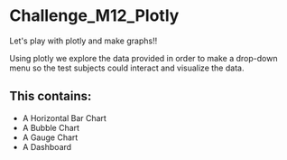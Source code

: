 # Challenge_M12_Plotly

Let's play with plotly and make graphs!!

Using plotly we explore the data provided in order to make a drop-down menu so the test subjects could interact and visualize the data.

## This contains:
- A Horizontal Bar Chart
- A Bubble Chart
- A Gauge Chart
- A Dashboard
